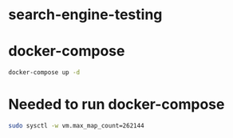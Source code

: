 # search-engine-testing

# docker-compose
```sh
docker-compose up -d
```

# Needed to run docker-compose
```sh
sudo sysctl -w vm.max_map_count=262144
```
